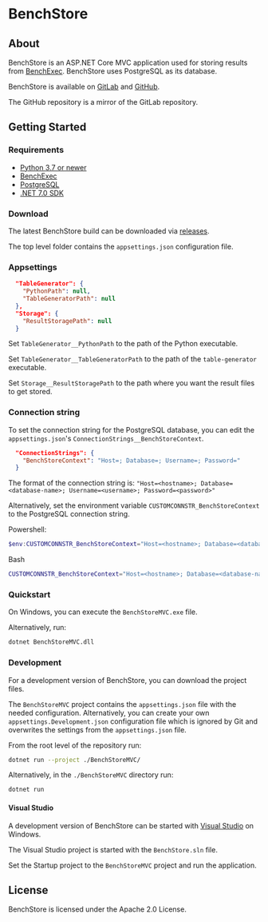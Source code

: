 # BenchStore
## About
BenchStore is an ASP.NET Core MVC application used for storing results from [BenchExec](https://github.com/sosy-lab/benchexec). BenchStore uses PostgreSQL as its database.

BenchStore is available on [GitLab](https://gitlab.fi.muni.cz/xhercko/benchstore) and [GitHub](https://github.com/staticafi/BenchStore).

The GitHub repository is a mirror of the GitLab repository.

## Getting Started
### Requirements
- [Python 3.7 or newer](https://www.python.org/downloads/)
- [BenchExec](https://github.com/sosy-lab/benchexec)
- [PostgreSQL](https://www.postgresql.org/download/)
- [.NET 7.0 SDK](https://dotnet.microsoft.com/en-us/download)

### Download
The latest BenchStore build can be downloaded via [releases](https://github.com/staticafi/BenchStore/releases).

The top level folder contains the `appsettings.json` configuration file.
### Appsettings
```json
  "TableGenerator": {
    "PythonPath": null,
    "TableGeneratorPath": null
  },
  "Storage": {
    "ResultStoragePath": null
  }
```
Set `TableGenerator__PythonPath` to the path of the Python executable.

Set `TableGenerator__TableGeneratorPath` to the path of the `table-generator` executable.

Set `Storage__ResultStoragePath` to the path where you want the result files to get stored.

### Connection string
To set the connection string for the PostgreSQL database, you can edit the `appsettings.json`'s `ConnectionStrings__BenchStoreContext`.
```json
  "ConnectionStrings": {
    "BenchStoreContext": "Host=; Database=; Username=; Password="
  }
```
The format of the connection string is: `"Host=<hostname>; Database=<database-name>; Username=<username>; Password=<password>"`

Alternatively, set the environment variable `CUSTOMCONNSTR_BenchStoreContext` to the PostgreSQL connection string.

Powershell:
```powershell
$env:CUSTOMCONNSTR_BenchStoreContext="Host=<hostname>; Database=<database-name>; Username=<username>; Password=<password>"
```

Bash
```bash
CUSTOMCONNSTR_BenchStoreContext="Host=<hostname>; Database=<database-name>; Username=<username>; Password=<password>"
```

### Quickstart
On Windows, you can execute the `BenchStoreMVC.exe` file.

Alternatively, run:
```bash
dotnet BenchStoreMVC.dll
```

### Development
For a development version of BenchStore, you can download the project files.

The `BenchStoreMVC` project contains the `appsettings.json` file with the needed configuration. Alternatively, you can create your own `appsettings.Development.json` configuration file which is ignored by Git and overwrites the settings from the `appsettings.json` file.

From the root level of the repository run:
```bash
dotnet run --project ./BenchStoreMVC/
```

Alternatively, in the `./BenchStoreMVC` directory run:
```bash
dotnet run
```

#### Visual Studio
A development version of BenchStore can be started with [Visual Studio](https://visualstudio.microsoft.com/) on Windows.

The Visual Studio project is started with the `BenchStore.sln` file.

Set the Startup project to the `BenchStoreMVC` project and run the application.

## License
BenchStore is licensed under the Apache 2.0 License.